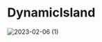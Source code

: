 # DynamicIsland
 
![2023-02-06 (1)](https://user-images.githubusercontent.com/111579457/216960589-3c5b17e6-a4a8-4090-8fd8-e91a6364f390.png)
